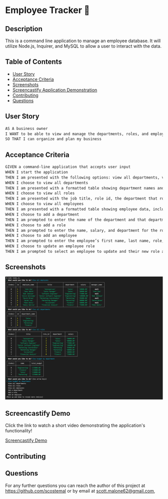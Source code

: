# Employee Tracker 🏢

## Description

This is a command line application to manage an employee database. It will utilize Node.js, Inquirer, and MySQL to allow a user to interact with the data.

## Table of Contents

* [User Story](#user-story)
* [Acceptance Criteria](#acceptance-criteria)
* [Screenshots](#screenshots)
* [Screencastify Application Demonstration](#screencastify-demo)
* [Contributing](#contributing)
* [Questions](#questions)

## User Story

```md
AS A business owner
I WANT to be able to view and manage the departments, roles, and employees in my company
SO THAT I can organize and plan my business
```

## Acceptance Criteria

```md
GIVEN a command-line application that accepts user input
WHEN I start the application
THEN I am presented with the following options: view all departments, view all roles, view all employees, add a department, add a role, add an employee, and update an employee role
WHEN I choose to view all departments
THEN I am presented with a formatted table showing department names and department ids
WHEN I choose to view all roles
THEN I am presented with the job title, role id, the department that role belongs to, and the salary for that role
WHEN I choose to view all employees
THEN I am presented with a formatted table showing employee data, including employee ids, first names, last names, job titles, departments, salaries, and managers that the employees report to
WHEN I choose to add a department
THEN I am prompted to enter the name of the department and that department is added to the database
WHEN I choose to add a role
THEN I am prompted to enter the name, salary, and department for the role and that role is added to the database
WHEN I choose to add an employee
THEN I am prompted to enter the employee’s first name, last name, role, and manager, and that employee is added to the database
WHEN I choose to update an employee role
THEN I am prompted to select an employee to update and their new role and this information is updated in the database 
```

## Screenshots

![Screenshot of data retrieved and displayed with the application](./assets/images/app-screenshot.png)

## Screencastify Demo

Click the link to watch a short video demonstrating the application's functionality!

[Screencastify Demo](https://drive.google.com/file/d/15TetN77KFK8dyeacpncNVKpVq5_IO3Kv/view)

## Contributing

## Questions

For any further questions you can reach the author of this project at https://github.com/scostemal or by email at scott.malone62@gmail.com,
